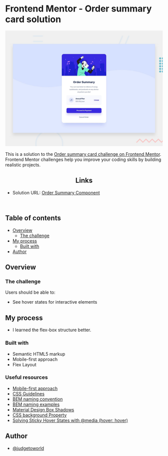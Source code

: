 # Frontend Mentor - Order summary card solution

![](./design/desktop-preview.jpg)

This is a solution to the [Order summary card challenge on Frontend Mentor](https://www.frontendmentor.io/challenges/order-summary-component-QlPmajDUj). Frontend Mentor challenges help you improve your coding skills by building realistic projects.

<h2 align="center">Links</h2>

- Solution URL: [Order Summary Component](https://github.com/judgetoworld/Order-summary-component)

<br>

## Table of contents

- [Overview](#overview)
  - [The challenge](#the-challenge)
- [My process](#my-process)
  - [Built with](#built-with)
- [Author](#author)

## Overview

### The challenge

Users should be able to:

- See hover states for interactive elements

## My process

- I learned the flex-box structure better.

### Built with

- Semantic HTML5 markup
- Mobile-first approach
- Flex Layout

### Useful resources

- [Mobile-first approach](https://www.freecodecamp.org/news/taking-the-right-approach-to-responsive-web-design/)
- [CSS Guidelines](https://cssguidelin.es/#bem-like-naming)
- [BEM naming convention](https://css-tricks.com/bem-101/)
- [BEM naming examples](https://getbem.com/naming/)
- [Material Design Box Shadows](https://codepen.io/sdthornton/pen/wBZdXq)
- [CSS background Property](https://www.w3schools.com/cssref/css3_pr_background.asp)
- [Solving Sticky Hover States with @media (hover: hover)](https://css-tricks.com/solving-sticky-hover-states-with-media-hover-hover/)

## Author

- [@judgetoworld](https://github.com/judgetoworld)
